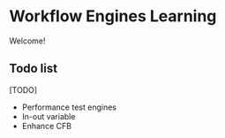 # Workflow Engines Learning

Welcome!

## Todo list
[TODO]
+ Performance test engines
+ In-out variable
+ Enhance CFB